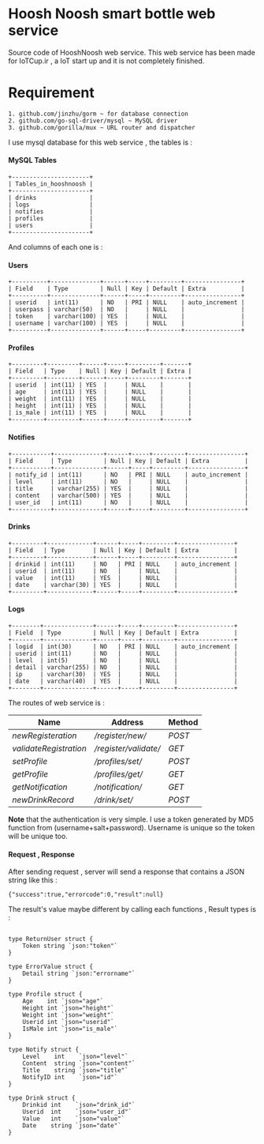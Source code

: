 # Hoosh Noosh smart bottle web service

Source code of HooshNoosh web service.
This web service has been made for IoTCup.ir , a IoT start up and it is not completely finished.

# Requirement
```
1. github.com/jinzhu/gorm ~ for database connection
2. github.com/go-sql-driver/mysql ~ MySQL driver
3. github.com/gorilla/mux ~ URL router and dispatcher
```


I use mysql database for this web service , the tables is :

#### MySQL Tables
````
+----------------------+
| Tables_in_hooshnoosh |
+----------------------+
| drinks               |
| logs                 |
| notifies             |
| profiles             |
| users                |
+----------------------+
````

And columns of each one is : 

#### Users

````
+----------+--------------+------+-----+---------+----------------+
| Field    | Type         | Null | Key | Default | Extra          |
+----------+--------------+------+-----+---------+----------------+
| userid   | int(11)      | NO   | PRI | NULL    | auto_increment |
| userpass | varchar(50)  | NO   |     | NULL    |                |
| token    | varchar(100) | YES  |     | NULL    |                |
| username | varchar(100) | YES  |     | NULL    |                |
+----------+--------------+------+-----+---------+----------------+
````

#### Profiles

````
+---------+---------+------+-----+---------+-------+
| Field   | Type    | Null | Key | Default | Extra |
+---------+---------+------+-----+---------+-------+
| userid  | int(11) | YES  |     | NULL    |       |
| age     | int(11) | YES  |     | NULL    |       |
| weight  | int(11) | YES  |     | NULL    |       |
| height  | int(11) | YES  |     | NULL    |       |
| is_male | int(11) | YES  |     | NULL    |       |
+---------+---------+------+-----+---------+-------+
````

#### Notifies

````
+-----------+--------------+------+-----+---------+----------------+
| Field     | Type         | Null | Key | Default | Extra          |
+-----------+--------------+------+-----+---------+----------------+
| notify_id | int(11)      | NO   | PRI | NULL    | auto_increment |
| level     | int(11)      | NO   |     | NULL    |                |
| title     | varchar(255) | YES  |     | NULL    |                |
| content   | varchar(500) | YES  |     | NULL    |                |
| user_id   | int(11)      | NO   |     | NULL    |                |
+-----------+--------------+------+-----+---------+----------------+
````

#### Drinks

````
+---------+-------------+------+-----+---------+----------------+
| Field   | Type        | Null | Key | Default | Extra          |
+---------+-------------+------+-----+---------+----------------+
| drinkid | int(11)     | NO   | PRI | NULL    | auto_increment |
| userid  | int(11)     | NO   |     | NULL    |                |
| value   | int(11)     | YES  |     | NULL    |                |
| date    | varchar(30) | YES  |     | NULL    |                |
+---------+-------------+------+-----+---------+----------------+
````

#### Logs

````
+--------+--------------+------+-----+---------+----------------+
| Field  | Type         | Null | Key | Default | Extra          |
+--------+--------------+------+-----+---------+----------------+
| logid  | int(30)      | NO   | PRI | NULL    | auto_increment |
| userid | int(11)      | NO   |     | NULL    |                |
| level  | int(5)       | NO   |     | NULL    |                |
| detail | varchar(255) | NO   |     | NULL    |                |
| ip     | varchar(30)  | YES  |     | NULL    |                |
| date   | varchar(40)  | YES  |     | NULL    |                |
+--------+--------------+------+-----+---------+----------------+
````

The routes of web service is :

Name | Address | Method
--- | --- | ---
*newRegisteration* | */register/new/* | *POST*
*validateRegistration* | */register/validate/* | *GET*
*setProfile* | */profiles/set/* | *POST*
*getProfile* | */profiles/get/* | *GET*
*getNotification* | */notification/* | *GET*
*newDrinkRecord* | */drink/set/* | *POST*

**Note** that the authentication is very simple. I use a token generated by MD5 function from (username+salt+password). Username is unique so the token will be unique too.

#### Request , Response 

After sending request , server will send a response that contains a JSON string like this : 

```
{"success":true,"errorcode":0,"result":null}
```

The result's value maybe different by calling each functions , Result types is : 

````

type ReturnUser struct {
	Token string `json:"token"`
}

type ErrorValue struct {
	Detail string `json:"errorname"`
}

type Profile struct {
	Age    int `json="age"`
	Height int `json="height"`
	Weight int `json="weight"`
	Userid int `json="userid"`
	IsMale int `json="is_male"`
}

type Notify struct {
	Level    int    `json="level"`
	Content  string `json="content"`
	Title    string `json="title"`
	NotifyID int    `json="id"`
}

type Drink struct {
	Drinkid int    `json="drink_id"`
	Userid  int    `json="user_id"`
	Value   int    `json="value"`
	Date    string `json="date"`
}

````

